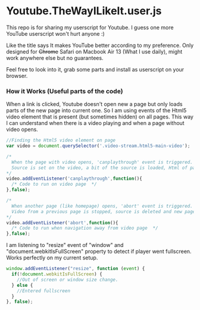# Youtube.TheWayILikeIt.user.js
This repo is for sharing my userscript for Youtube. I guess one more YouTube userscript won't hurt anyone :)

Like the title says It makes YouTube better according to my preference. Only designed for ~~Chrome~~ Safari on Macbook Air 13 (What I use daily), might work anywhere else but no guarantees.

Feel free to look into it, grab some parts and install as userscript on your browser.

### How it Works (Useful parts of the code)

When a link is clicked, Youtube doesn't open new a page but only loads parts of the new page into current one. So I am using events of the Html5 video element that is present (but sometimes hidden) on all pages. This way I can understand when there is a video playing and when a page without video opens.

```javascript
//Finding the Html5 video element on page
var video = document.querySelector('.video-stream.html5-main-video');

/*
  When the page with video opens, 'canplaythrough' event is triggered.
  Source is set on the video, a bit of the source is loaded, Html of page is ready.
*/
video.addEventListener('canplaythrough',function(){
  /* Code to run on video page  */
},false);

/*
  When another page (like homepage) opens, 'abort' event is triggered.
  Video from a previous page is stopped, source is deleted and new page is loading.
*/
video.addEventListener('abort',function(){
  /* Code to run when navigation away from video page  */
},false);
```

I am listening to "resize" event of "window" and "document.webkitIsFullScreen" property to detect if player went fullscreen. Works perfectly on my current setup.

```javascript
window.addEventListener("resize", function (event) {
  if(!document.webkitIsFullScreen) {
    //Out of screen or window size change.
  } else {
    //Entered fullscreen
  }
}, false);
```
